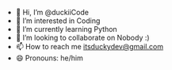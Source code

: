 - 👋 Hi, I’m @duckiiCode
- 👀 I’m interested in Coding
- 🌱 I’m currently learning Python
- 💞️ I’m looking to collaborate on Nobody :)
- 📫 How to reach me itsduckydev@gmail.com
- 😄 Pronouns: he/him

<!---
duckiiCode/duckiiCode is a ✨ special ✨ repository because its `README.md` (this file) appears on your GitHub profile.
You can click the Preview link to take a look at your changes.
--->
